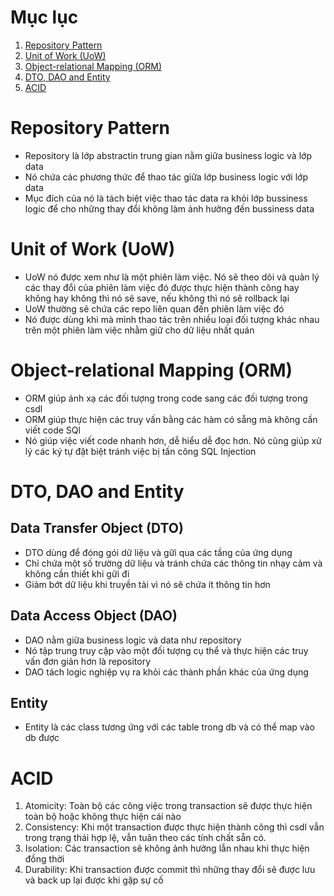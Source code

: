 # Mục lục
1. [ Repository Pattern ](#repository)
2. [ Unit of Work (UoW) ](#uow)
3. [ Object-relational Mapping (ORM) ](#orm)
4. [ DTO, DAO and Entity ](#dde)
5. [ ACID ](#acid)


<a name="repository"></a>
# Repository Pattern
- Repository là lớp abstractin trung gian nằm giữa business logic và lớp data
- Nó chứa các phương thức để thao tác giữa lớp business logic với lớp data
- Mục đích của nó là tách biệt việc thao tác data ra khỏi lớp bussiness logic để cho những thay đổi không làm ảnh hưởng đến bussiness data

<a name="uow"></a>
# Unit of Work (UoW)
- UoW nó được xem như là một phiên làm việc. Nó sẽ theo dõi và quản lý các thay đổi của phiên làm việc đó được thực hiện thành công hay không hay không thì nó sẽ save, nếu không thì nó sẽ rollback lại
- UoW thường sẽ chứa các repo liên quan đến phiên làm việc đó
- Nó được dùng khi mà mình thao tác trên nhiều loại đối tượng khác nhau trên một phiên làm việc nhằm giữ cho dữ liệu nhất quán

<a name="orm"></a>
# Object-relational Mapping (ORM)
- ORM giúp ánh xạ các đối tượng trong code sang các đối tượng trong csdl
- ORM giúp thực hiện các truy vấn bằng các hàm có sẵng mà không cần viết code SQl
- Nó giúp việc viết code nhanh hơn, dễ hiểu dễ đọc hơn. Nó cũng giúp xử lý các ký tự đặt biệt tránh việc bị tấn công SQL Injection

<a name="dde"></a>
# DTO, DAO and Entity
## Data Transfer Object (DTO)
- DTO dùng để đóng gói dữ liệu và gữi qua các tầng của ứng dụng
- Chỉ chứa một số trường dữ liệu và tránh chứa các thông tin nhạy cảm và không cần thiết khi gữi đi
- Giảm bớt dữ liệu khi truyền tải vì nó sẽ chứa ít thông tin hơn
## Data Access Object (DAO)
- DAO nằm giữa business logic và data như repository
- Nó tập trung truy cập vào một đối tượng cụ thể và thực hiện các truy vấn đơn giản hơn là repository
- DAO tách logic nghiệp vụ ra khỏi các thành phần khác của ứng dụng
## Entity
- Entity là các class tương ứng với các table trong db và có thể map vào db được

<a name="acid"></a>
# ACID
1. Atomicity: Toàn bộ các công việc trong transaction sẽ được thực hiện toàn bộ hoặc không thực hiện cái nào
2. Consistency: Khi một transaction được thực hiện thành công thì csdl vẫn trong trạng thái hợp lệ, vẫn tuân theo các tính chất sẵn có.
3. Isolation: Các transaction sẽ không ảnh hưởng lẫn nhau khi thực hiện đồng thời
4. Durability: Khi transaction được commit thì những thay đổi sẽ được lưu và back up lại được khi gặp sự cố

